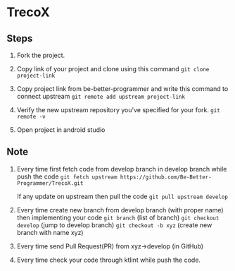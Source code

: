 # TrecoX

## Steps

1. Fork the project.

2. Copy link of your project and clone using this command
    `git clone project-link`

3. Copy project link from be-better-programmer and write this command to connect upstream
     `git remote add upstream project-link`

4. Verify the new upstream repository you've specified for your fork.
    `git remote -v`

5. Open project in android studio

## Note

1. Every time first fetch code from develop branch in develop branch while push the code
    `git fetch upstream https://github.com/Be-Better-Programmer/TrecoX.git`

    If any update on upstream then pull the code
    `git pull upstream develop`

2. Every time create new branch from develop branch (with proper name) then implementing your code
    `git branch` (list of branch)
    `git checkout develop` (jump to develop branch)
    `git checkout -b xyz` (create new branch with name xyz)

3. Every time send Pull Request(PR) from xyz->develop (in GitHub)

4. Every time check your code through ktlint while push the code.